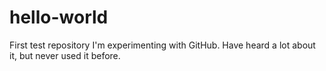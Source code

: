 # hello-world
First test repository
I'm experimenting with GitHub. Have heard a lot about it, but never used it before.
